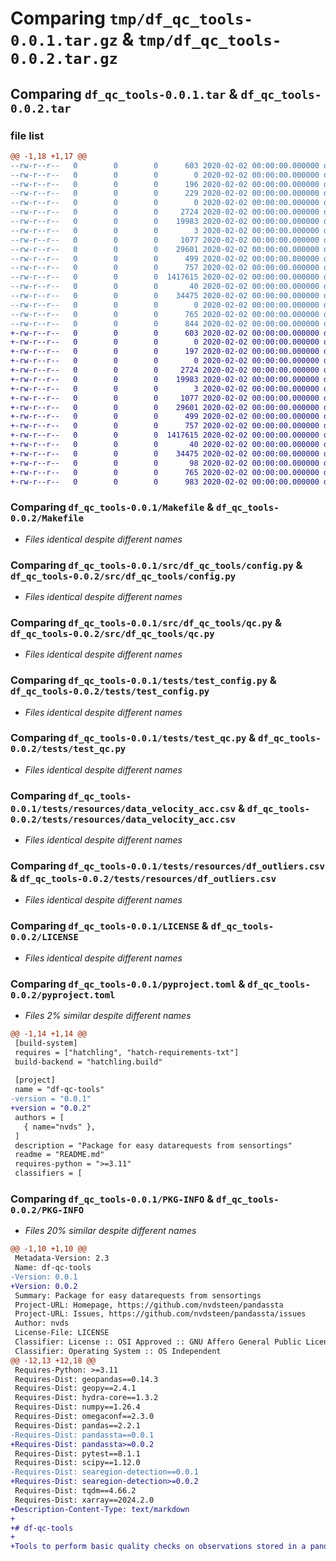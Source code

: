 # Comparing `tmp/df_qc_tools-0.0.1.tar.gz` & `tmp/df_qc_tools-0.0.2.tar.gz`

## Comparing `df_qc_tools-0.0.1.tar` & `df_qc_tools-0.0.2.tar`

### file list

```diff
@@ -1,18 +1,17 @@
--rw-r--r--   0        0        0      603 2020-02-02 00:00:00.000000 df_qc_tools-0.0.1/Makefile
--rw-r--r--   0        0        0        0 2020-02-02 00:00:00.000000 df_qc_tools-0.0.1/__init__.py
--rw-r--r--   0        0        0      196 2020-02-02 00:00:00.000000 df_qc_tools-0.0.1/requirements.txt
--rw-r--r--   0        0        0      229 2020-02-02 00:00:00.000000 df_qc_tools-0.0.1/requirements.txt_old
--rw-r--r--   0        0        0        0 2020-02-02 00:00:00.000000 df_qc_tools-0.0.1/src/df_qc_tools/__init__.py
--rw-r--r--   0        0        0     2724 2020-02-02 00:00:00.000000 df_qc_tools-0.0.1/src/df_qc_tools/config.py
--rw-r--r--   0        0        0    19983 2020-02-02 00:00:00.000000 df_qc_tools-0.0.1/src/df_qc_tools/qc.py
--rw-r--r--   0        0        0        3 2020-02-02 00:00:00.000000 df_qc_tools-0.0.1/src/df_qc_tools/qualityflags.py
--rw-r--r--   0        0        0     1077 2020-02-02 00:00:00.000000 df_qc_tools-0.0.1/tests/test_config.py
--rw-r--r--   0        0        0    29601 2020-02-02 00:00:00.000000 df_qc_tools-0.0.1/tests/test_qc.py
--rw-r--r--   0        0        0      499 2020-02-02 00:00:00.000000 df_qc_tools-0.0.1/tests/conf/conf_base.yaml
--rw-r--r--   0        0        0      757 2020-02-02 00:00:00.000000 df_qc_tools-0.0.1/tests/resources/data_velocity_acc.csv
--rw-r--r--   0        0        0  1417615 2020-02-02 00:00:00.000000 df_qc_tools-0.0.1/tests/resources/df_outliers.csv
--rw-r--r--   0        0        0       40 2020-02-02 00:00:00.000000 df_qc_tools-0.0.1/.gitignore
--rw-r--r--   0        0        0    34475 2020-02-02 00:00:00.000000 df_qc_tools-0.0.1/LICENSE
--rw-r--r--   0        0        0        0 2020-02-02 00:00:00.000000 df_qc_tools-0.0.1/README.md
--rw-r--r--   0        0        0      765 2020-02-02 00:00:00.000000 df_qc_tools-0.0.1/pyproject.toml
--rw-r--r--   0        0        0      844 2020-02-02 00:00:00.000000 df_qc_tools-0.0.1/PKG-INFO
+-rw-r--r--   0        0        0      603 2020-02-02 00:00:00.000000 df_qc_tools-0.0.2/Makefile
+-rw-r--r--   0        0        0        0 2020-02-02 00:00:00.000000 df_qc_tools-0.0.2/__init__.py
+-rw-r--r--   0        0        0      197 2020-02-02 00:00:00.000000 df_qc_tools-0.0.2/requirements.txt
+-rw-r--r--   0        0        0        0 2020-02-02 00:00:00.000000 df_qc_tools-0.0.2/src/df_qc_tools/__init__.py
+-rw-r--r--   0        0        0     2724 2020-02-02 00:00:00.000000 df_qc_tools-0.0.2/src/df_qc_tools/config.py
+-rw-r--r--   0        0        0    19983 2020-02-02 00:00:00.000000 df_qc_tools-0.0.2/src/df_qc_tools/qc.py
+-rw-r--r--   0        0        0        3 2020-02-02 00:00:00.000000 df_qc_tools-0.0.2/src/df_qc_tools/qualityflags.py
+-rw-r--r--   0        0        0     1077 2020-02-02 00:00:00.000000 df_qc_tools-0.0.2/tests/test_config.py
+-rw-r--r--   0        0        0    29601 2020-02-02 00:00:00.000000 df_qc_tools-0.0.2/tests/test_qc.py
+-rw-r--r--   0        0        0      499 2020-02-02 00:00:00.000000 df_qc_tools-0.0.2/tests/conf/conf_base.yaml
+-rw-r--r--   0        0        0      757 2020-02-02 00:00:00.000000 df_qc_tools-0.0.2/tests/resources/data_velocity_acc.csv
+-rw-r--r--   0        0        0  1417615 2020-02-02 00:00:00.000000 df_qc_tools-0.0.2/tests/resources/df_outliers.csv
+-rw-r--r--   0        0        0       40 2020-02-02 00:00:00.000000 df_qc_tools-0.0.2/.gitignore
+-rw-r--r--   0        0        0    34475 2020-02-02 00:00:00.000000 df_qc_tools-0.0.2/LICENSE
+-rw-r--r--   0        0        0       98 2020-02-02 00:00:00.000000 df_qc_tools-0.0.2/README.md
+-rw-r--r--   0        0        0      765 2020-02-02 00:00:00.000000 df_qc_tools-0.0.2/pyproject.toml
+-rw-r--r--   0        0        0      983 2020-02-02 00:00:00.000000 df_qc_tools-0.0.2/PKG-INFO
```

### Comparing `df_qc_tools-0.0.1/Makefile` & `df_qc_tools-0.0.2/Makefile`

 * *Files identical despite different names*

### Comparing `df_qc_tools-0.0.1/src/df_qc_tools/config.py` & `df_qc_tools-0.0.2/src/df_qc_tools/config.py`

 * *Files identical despite different names*

### Comparing `df_qc_tools-0.0.1/src/df_qc_tools/qc.py` & `df_qc_tools-0.0.2/src/df_qc_tools/qc.py`

 * *Files identical despite different names*

### Comparing `df_qc_tools-0.0.1/tests/test_config.py` & `df_qc_tools-0.0.2/tests/test_config.py`

 * *Files identical despite different names*

### Comparing `df_qc_tools-0.0.1/tests/test_qc.py` & `df_qc_tools-0.0.2/tests/test_qc.py`

 * *Files identical despite different names*

### Comparing `df_qc_tools-0.0.1/tests/resources/data_velocity_acc.csv` & `df_qc_tools-0.0.2/tests/resources/data_velocity_acc.csv`

 * *Files identical despite different names*

### Comparing `df_qc_tools-0.0.1/tests/resources/df_outliers.csv` & `df_qc_tools-0.0.2/tests/resources/df_outliers.csv`

 * *Files identical despite different names*

### Comparing `df_qc_tools-0.0.1/LICENSE` & `df_qc_tools-0.0.2/LICENSE`

 * *Files identical despite different names*

### Comparing `df_qc_tools-0.0.1/pyproject.toml` & `df_qc_tools-0.0.2/pyproject.toml`

 * *Files 2% similar despite different names*

```diff
@@ -1,14 +1,14 @@
 [build-system]
 requires = ["hatchling", "hatch-requirements-txt"]
 build-backend = "hatchling.build"
 
 [project]
 name = "df-qc-tools"
-version = "0.0.1"
+version = "0.0.2"
 authors = [
   { name="nvds" },
 ]
 description = "Package for easy datarequests from sensortings"
 readme = "README.md"
 requires-python = ">=3.11"
 classifiers = [
```

### Comparing `df_qc_tools-0.0.1/PKG-INFO` & `df_qc_tools-0.0.2/PKG-INFO`

 * *Files 20% similar despite different names*

```diff
@@ -1,10 +1,10 @@
 Metadata-Version: 2.3
 Name: df-qc-tools
-Version: 0.0.1
+Version: 0.0.2
 Summary: Package for easy datarequests from sensortings
 Project-URL: Homepage, https://github.com/nvdsteen/pandassta
 Project-URL: Issues, https://github.com/nvdsteen/pandassta/issues
 Author: nvds
 License-File: LICENSE
 Classifier: License :: OSI Approved :: GNU Affero General Public License v3
 Classifier: Operating System :: OS Independent
@@ -12,13 +12,18 @@
 Requires-Python: >=3.11
 Requires-Dist: geopandas==0.14.3
 Requires-Dist: geopy==2.4.1
 Requires-Dist: hydra-core==1.3.2
 Requires-Dist: numpy==1.26.4
 Requires-Dist: omegaconf==2.3.0
 Requires-Dist: pandas==2.2.1
-Requires-Dist: pandassta==0.0.1
+Requires-Dist: pandassta>=0.0.2
 Requires-Dist: pytest==8.1.1
 Requires-Dist: scipy==1.12.0
-Requires-Dist: searegion-detection==0.0.1
+Requires-Dist: searegion-detection>=0.0.2
 Requires-Dist: tqdm==4.66.2
 Requires-Dist: xarray==2024.2.0
+Description-Content-Type: text/markdown
+
+# df-qc-tools
+
+Tools to perform basic quality checks on observations stored in a pandas dataframe.
```

